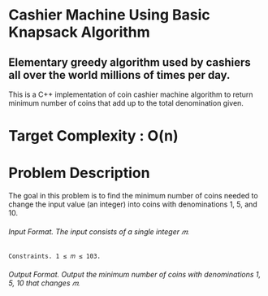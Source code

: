 # Cashier Machine Using Basic Knapsack Algorithm
## Elementary greedy algorithm used by cashiers all over the world millions of times per day. 
This is a C++ implementation of coin cashier machine algorithm to return minimum number of coins that add up to the total denomination given.

# Target Complexity : O(n) 

# Problem Description
The goal in this problem is to find the minimum number of coins needed to change the input value (an integer) into coins with denominations 1, 5, and 10.
###### Input Format. The input consists of a single integer 𝑚.
	Constraints. 1 ≤ 𝑚 ≤ 103.
###### Output Format. Output the minimum number of coins with denominations 1, 5, 10 that changes 𝑚.

